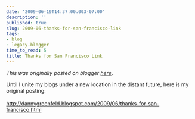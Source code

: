 ```yaml
---
date: '2009-06-19T14:37:00.003-07:00'
description: ''
published: true
slug: 2009-06-thanks-for-san-francisco-link
tags:
- blog
- legacy-blogger
time_to_read: 5
title: Thanks for San Francisco Link
---
```


*This was originally posted on blogger [here](https://pydanny.blogspot.com/2009/06/thanks-for-san-francisco-link.html)*.

Until I unite my blogs under a new location in the distant future, here is my original posting:<br /><br /><a href="http://dannygreenfeld.blogspot.com/2009/06/thanks-for-san-francisco.html">http://dannygreenfeld.blogspot.com/2009/06/thanks-for-san-francisco.html</a>